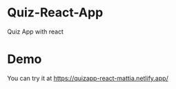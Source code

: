 # Quiz-React-App
 Quiz App with react
 # Demo
 You can try it at https://quizapp-react-mattia.netlify.app/
